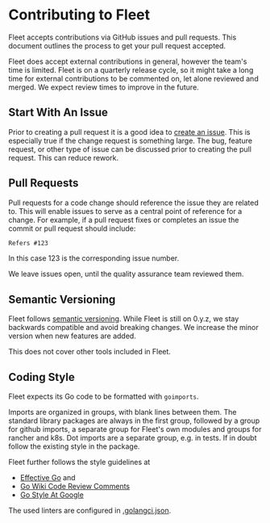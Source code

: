 # Contributing to Fleet

Fleet accepts contributions via GitHub issues and pull requests.
This document outlines the process to get your pull request accepted.

Fleet does accept external contributions in general, however the team's time is limited. Fleet is on a quarterly release cycle, so it might take a long time for external contributions to be commented on, let alone reviewed and merged. We expect review times to improve in the future.

## Start With An Issue

Prior to creating a pull request it is a good idea to [create an issue].
This is especially true if the change request is something large.
The bug, feature request, or other type of issue can be discussed prior to
creating the pull request. This can reduce rework.

[Create an issue]: https://github.com/rancher/fleet/issues/new

## Pull Requests

Pull requests for a code change should reference the issue they are related to.
This will enable issues to serve as a central point of reference for a change.
For example, if a pull request fixes or completes an issue the commit or
pull request should include:

```md
Refers #123
```

In this case 123 is the corresponding issue number.

We leave issues open, until the quality assurance team reviewed them.

## Semantic Versioning

Fleet follows [semantic versioning](https://semver.org/).
While Fleet is still on 0.y.z, we stay backwards compatible and avoid breaking changes. We increase the minor version when new features are added.

This does not cover other tools included in Fleet.

## Coding Style

Fleet expects its Go code to be formatted with `goimports`.

Imports are organized in groups, with blank lines between them. The standard
library packages are always in the first group, followed by a group for github
imports, a separate group for Fleet's own modules and groups for rancher and
k8s. Dot imports are a separate group, e.g. in tests.
If in doubt follow the existing style in the package.


Fleet further follows the style guidelines at

  - [Effective Go](https://go.dev/doc/effective_go) and
  - [Go Wiki Code Review Comments](https://go.dev/wiki/CodeReviewComments)
  - [Go Style At Google](https://google.github.io/styleguide/go/guide)

The used linters are configured in [.golangci.json](https://github.com/rancher/fleet/blob/main/.golangci.json).
